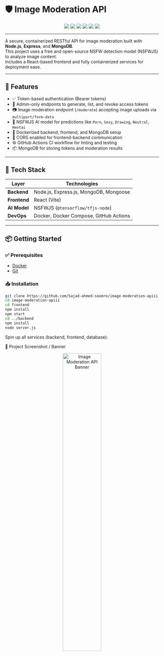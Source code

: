 # 🛡️ Image Moderation API

<div align="center">
  <!-- Tech Badges -->
  <img src="https://img.shields.io/badge/Node.js-339933?style=for-the-badge&logo=node.js&logoColor=white" />
  <img src="https://img.shields.io/badge/Express.js-000000?style=for-the-badge&logo=express&logoColor=white" />
  <img src="https://img.shields.io/badge/MongoDB-47A248?style=for-the-badge&logo=mongodb&logoColor=white" />
  <img src="https://img.shields.io/badge/React-61DAFB?style=for-the-badge&logo=react&logoColor=black" />
  <img src="https://img.shields.io/badge/Docker-2496ED?style=for-the-badge&logo=docker&logoColor=white" />
  <img src="https://img.shields.io/badge/GitHub Actions-2088FF?style=for-the-badge&logo=github-actions&logoColor=white" />
</div>

---

A secure, containerized RESTful API for image moderation built with **Node.js**, **Express**, and **MongoDB**.  
This project uses a free and open-source NSFW detection model (NSFWJS) to analyze image content.  
Includes a React-based frontend and fully containerized services for deployment ease.

---

## 🚀 Features

- ✅ Token-based authentication (Bearer tokens)
- 🔐 Admin-only endpoints to generate, list, and revoke access tokens
- 📷 Image moderation endpoint (`/moderate`) accepting image uploads via `multipart/form-data`
- 🧠 NSFWJS AI model for predictions like `Porn`, `Sexy`, `Drawing`, `Neutral`, `Hentai`
- 🐳 Dockerized backend, frontend, and MongoDB setup
- 🔄 CORS enabled for frontend-backend communication
- ⚙️ GitHub Actions CI workflow for linting and testing
- 📦 MongoDB for storing tokens and moderation results

---

## 🧰 Tech Stack

| Layer       | Technologies                            |
|-------------|-----------------------------------------|
| **Backend** | Node.js, Express.js, MongoDB, Mongoose  |
| **Frontend**| React (Vite)                            |
| **AI Model**| NSFWJS (`@tensorflow/tfjs-node`)        |
| **DevOps**  | Docker, Docker Compose, GitHub Actions  |

---

## 📦 Getting Started

### ✅ Prerequisites

- [Docker](https://www.docker.com/)
- [Git](https://git-scm.com/)

### 📥 Installation

```bash
git clone https://github.com/Sajad-ahmed-soomro/image-moderation-apiii.git
cd image-moderation-apiii
cd frontend
npm install
npm start
cd ../backend
npm install
node server.js
```


Spin up all services (backend, frontend, database):

📸 Project Screenshot / Banner
<div align="center"> <img src="https://github.com/user-attachments/assets/cb495b25-5c71-4d99-b199-363df69be11c" alt="Image Moderation API Banner" width="50%" /> </div> 

